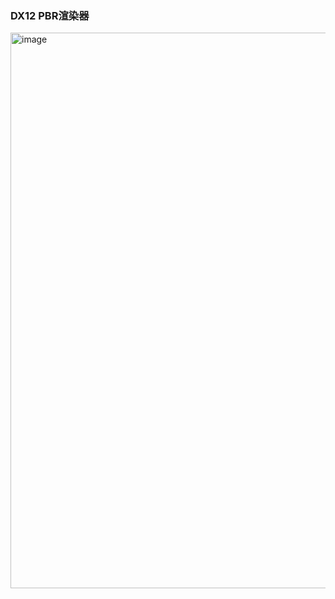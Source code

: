 ### DX12 PBR渲染器

<img width="1188" height="889" alt="image" src="https://github.com/user-attachments/assets/de677e16-c19f-49fd-adbe-ebc0ba2518c3" />
